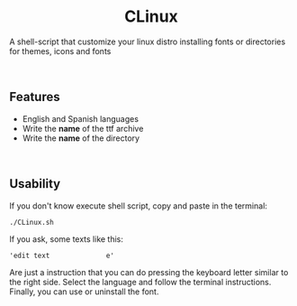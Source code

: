<h1 align="center">CLinux</h1>  

A shell-script that customize your linux distro installing fonts or directories for themes, icons and fonts

<br>

Features 
-----------

- English and Spanish languages
- Write the <b>name</b> of the ttf archive
- Write the <b>name</b> of the directory

<br>

Usability
-----------
If you don't know execute shell script, copy and paste in the terminal:

    ./CLinux.sh

If you ask, some texts like this:

    'edit text              e'

Are just a instruction that you can do pressing the keyboard letter similar to the right side.
Select the language and follow the terminal instructions. Finally, you can use or uninstall the font.

<br>
